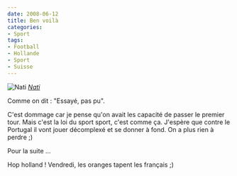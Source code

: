 ```yaml
---
date: 2008-06-12
title: Ben voilà
categories:
- Sport
tags:
- Football
- Hollande
- Sport
- Suisse
---
```

<img src="https://farm4.static.flickr.com/3113/2572653865_9cdb209ec4.jpg" alt="Nati" />
<em><a title="photo sharing" href="https://www.flickr.com/photos/alienlebarge/2572653865/">Nati</a></em>

Comme on dit : "Essayé, pas pu".

C'est dommage car je pense qu'on avait les capacité de passer le premier tour. Mais c'est la loi du sport sport, c'est comme ça.
J'espère que contre le Portugal il vont jouer décomplexé et se donner à fond. On a plus rien à perdre ;) 

Pour la suite ... <!--more-->

<a title="hollande de alienlebarge, sur Flickr" href="https://www.flickr.com/photos/alienlebarge/2573548232/"></a>Hop holland ! Vendredi, les oranges tapent les français ;)
